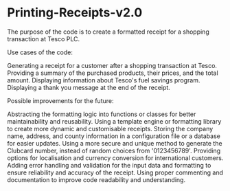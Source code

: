 # Printing-Receipts-v2.0
The purpose of the code is to create a formatted receipt for a shopping transaction at Tesco PLC.

Use cases of the code:

Generating a receipt for a customer after a shopping transaction at Tesco.
Providing a summary of the purchased products, their prices, and the total amount.
Displaying information about Tesco's fuel savings program.
Displaying a thank you message at the end of the receipt.

Possible improvements for the future:

Abstracting the formatting logic into functions or classes for better maintainability and reusability.
Using a template engine or formatting library to create more dynamic and customisable receipts.
Storing the company name, address, and county information in a configuration file or a database for easier updates.
Using a more secure and unique method to generate the Clubcard number, instead of random choices from '0123456789'.
Providing options for localisation and currency conversion for international customers.
Adding error handling and validation for the input data and formatting to ensure reliability and accuracy of the receipt.
Using proper commenting and documentation to improve code readability and understanding.
